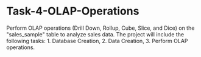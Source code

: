 # Task-4-OLAP-Operations
Perform OLAP operations (Drill Down, Rollup, Cube, Slice, and Dice) on the "sales_sample" table to analyze sales data. The project will include the following tasks: 1. Database Creation, 2. Data Creation, 3. Perform OLAP operations.  
